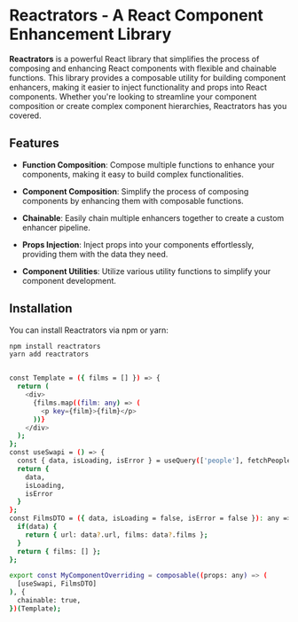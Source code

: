 # Reactrators - A React Component Enhancement Library

**Reactrators** is a powerful React library that simplifies the process of composing and enhancing React components with flexible and chainable functions. This library provides a composable utility for building component enhancers, making it easier to inject functionality and props into React components. Whether you're looking to streamline your component composition or create complex component hierarchies, Reactrators has you covered.

## Features

- **Function Composition**: Compose multiple functions to enhance your components, making it easy to build complex functionalities.

- **Component Composition**: Simplify the process of composing components by enhancing them with composable functions.

- **Chainable**: Easily chain multiple enhancers together to create a custom enhancer pipeline.

- **Props Injection**: Inject props into your components effortlessly, providing them with the data they need.

- **Component Utilities**: Utilize various utility functions to simplify your component development.

## Installation

You can install Reactrators via npm or yarn:

```bash
npm install reactrators
yarn add reactrators


const Template = ({ films = [] }) => {
  return (
    <div>
      {films.map((film: any) => (
        <p key={film}>{film}</p>
      ))}
    </div>
  );
};
const useSwapi = () => {
  const { data, isLoading, isError } = useQuery(['people'], fetchPeople);
  return {
    data,
    isLoading,
    isError
  }
};
const FilmsDTO = ({ data, isLoading = false, isError = false }): any => {
  if(data) {
    return { url: data?.url, films: data?.films };
  }
  return { films: [] };
};

export const MyComponentOverriding = composable((props: any) => (
  [useSwapi, FilmsDTO]
), {
  chainable: true,
})(Template);

